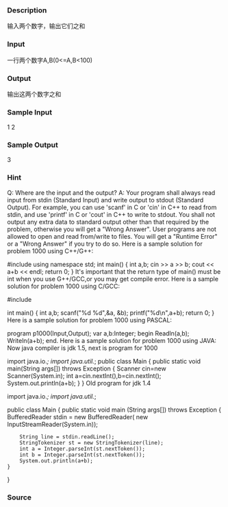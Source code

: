 
### Description
输入两个数字，输出它们之和
### Input
一行两个数字A,B(0<=A,B<100)

### Output
输出这两个数字之和

### Sample Input
1 2
### Sample Output
3
### Hint
Q: Where are the input and the output? A: Your program shall always read input from stdin (Standard Input) and write output to stdout (Standard Output). For example, you can use 'scanf' in C or 'cin' in C++ to read from stdin, and use 'printf' in C or 'cout' in C++ to write to stdout. You shall not output any extra data to standard output other than that required by the problem, otherwise you will get a "Wrong Answer". User programs are not allowed to open and read from/write to files. You will get a "Runtime Error" or a "Wrong Answer" if you try to do so. Here is a sample solution for problem 1000 using C++/G++:

#include 
using namespace std;
int  main()
{
    int a,b;
    cin >> a >> b;
    cout << a+b << endl;
    return 0;
}
It's important that the return type of main() must be int when you use G++/GCC,or you may get compile error. Here is a sample solution for problem 1000 using C/GCC:

#include 

int main()
{
    int a,b;
    scanf("%d %d",&a, &b);
    printf("%d\n",a+b);
    return 0;
}
Here is a sample solution for problem 1000 using PASCAL:

program p1000(Input,Output); 
var 
  a,b:Integer; 
begin 
   Readln(a,b); 
   Writeln(a+b); 
end.
Here is a sample solution for problem 1000 using JAVA: Now java compiler is jdk 1.5, next is program for 1000

import java.io.*;
import java.util.*;
public class Main
{
            public static void main(String args[]) throws Exception
            {
                    Scanner cin=new Scanner(System.in);
                    int a=cin.nextInt(),b=cin.nextInt();
                    System.out.println(a+b);
            }
}
Old program for jdk 1.4

import java.io.*;
import java.util.*;

public class Main
{
    public static void main (String args[]) throws Exception
    {
        BufferedReader stdin = 
            new BufferedReader(
                new InputStreamReader(System.in));

        String line = stdin.readLine();
        StringTokenizer st = new StringTokenizer(line);
        int a = Integer.parseInt(st.nextToken());
        int b = Integer.parseInt(st.nextToken());
        System.out.println(a+b);
    }
}
### Source

